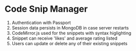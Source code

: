 # Code Snip Manager

1. Authentication with Passport
2. Session data persists in MongoDB in case server restarts
3. CodeMirror.js used for the snippets with syntax higlighting
4. Snippet can receive 'likes' and average rating listed
5. Users can update or delete any of their existing snippets
